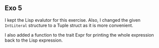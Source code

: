 ## Exo 5

I kept the Lisp evalutor for this exercise.
Also, I changed the given `IntLiteral` structure to a Tuple struct as it is more convenient.

I also added a function to the trait Expr for printing the whole expression back to the Lisp expression.
